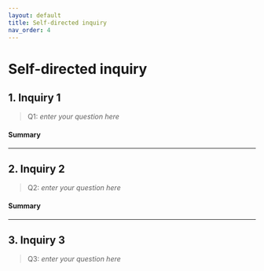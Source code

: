 ```yaml
---
layout: default
title: Self-directed inquiry
nav_order: 4
---
```


# Self-directed inquiry

## 1. Inquiry 1

> Q1: *enter your question here*

<!-- Paste your embed code for your figure below-->

#### Summary
<!-- Write a 2-sentence summary of the trends below-->


---

## 2. Inquiry 2

> Q2: *enter your question here*

<!-- Paste your embed code for your figure below-->

#### Summary
<!-- Write a 2-sentence summary of the trends below-->


---


## 3. Inquiry 3

> Q3: *enter your question here*

<!-- Paste your embed code for your figure below-->

